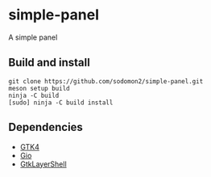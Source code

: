 # simple-panel
A simple panel 

## Build and install

```
git clone https://github.com/sodomon2/simple-panel.git
meson setup build
ninja -C build
[sudo] ninja -C build install
```

## Dependencies

- [GTK4](https://www.gtk.org/)
- [Gio](https://developer.gnome.org/gio/stable/)
- [GtkLayerShell](https://github.com/wmww/gtk4-layer-shell)